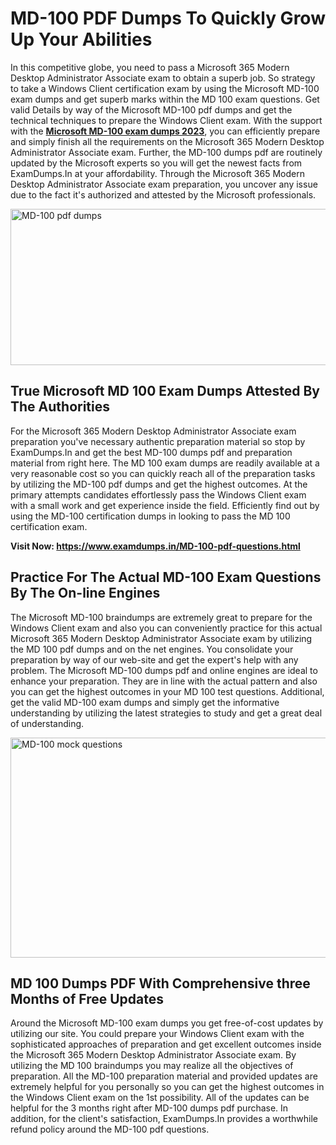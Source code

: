 <h1><strong>MD-100 PDF Dumps To Quickly Grow Up Your Abilities</strong></h1>
<p>In this competitive globe, you need to pass a Microsoft 365 Modern Desktop Administrator Associate exam to obtain a superb job. So strategy to take a Windows Client certification exam by using the Microsoft MD-100 exam dumps and get superb marks within the MD 100 exam questions. Get valid Details by way of the Microsoft MD-100 pdf dumps and get the technical techniques to prepare the Windows Client exam. With the support with the <strong><a href="https://www.examdumps.in/MD-100-pdf-questions.html">Microsoft MD-100 exam dumps 2023</a></strong>, you can efficiently prepare and simply finish all the requirements on the Microsoft 365 Modern Desktop Administrator Associate exam. Further, the MD-100 dumps pdf are routinely updated by the Microsoft experts so you will get the newest facts from ExamDumps.In at your affordability. Through the Microsoft 365 Modern Desktop Administrator Associate exam preparation, you uncover any issue due to the fact it's authorized and attested by the Microsoft professionals.</p>
<p><img src="https://i.ibb.co/zxJwW90/Copy-of-Online-Classes-Twitter-header-post-Made-with-Poster-My-Wall-1.png" alt="MD-100 pdf dumps" width="750" height="250" /></p>
<h2><strong>True Microsoft MD 100 Exam Dumps Attested By The Authorities</strong></h2>
<p>For the Microsoft 365 Modern Desktop Administrator Associate exam preparation you've necessary authentic preparation material so stop by ExamDumps.In and get the best MD-100 dumps pdf and preparation material from right here. The MD 100 exam dumps are readily available at a very reasonable cost so you can quickly reach all of the preparation tasks by utilizing the MD-100 pdf dumps and get the highest outcomes. At the primary attempts candidates effortlessly pass the Windows Client exam with a small work and get experience inside the field. Efficiently find out by using the MD-100 certification dumps in looking to pass the MD 100 certification exam.</p>
<p><strong>Visit Now:&nbsp;<a href="https://www.examdumps.in/MD-100-pdf-questions.html">https://www.examdumps.in/MD-100-pdf-questions.html</a></strong></p>
<h2><strong>Practice For The Actual MD-100 Exam Questions By The On-line Engines</strong></h2>
<p>The Microsoft MD-100 braindumps are extremely great to prepare for the Windows Client exam and also you can conveniently practice for this actual Microsoft 365 Modern Desktop Administrator Associate exam by utilizing the MD 100 pdf dumps and on the net engines. You consolidate your preparation by way of our web-site and get the expert's help with any problem. The Microsoft MD-100 dumps pdf and online engines are ideal to enhance your preparation. They are in line with the actual pattern and also you can get the highest outcomes in your MD 100 test questions. Additional, get the valid MD-100 exam dumps and simply get the informative understanding by utilizing the latest strategies to study and get a great deal of understanding.</p>
<p><a href="https://www.examdumps.in/MD-100-pdf-questions.html"><img src="https://i.ibb.co/QkNtdwY/Copy-of-Zoom-Online-Classes-Facebook-Share-Po-Made-with-Poster-My-Wall-1.jpg" alt="MD-100 mock questions" width="670" height="352" /></a></p>
<h2><strong>MD 100 Dumps PDF With Comprehensive three Months of Free Updates</strong></h2>
<p>Around the Microsoft MD-100 exam dumps you get free-of-cost updates by utilizing our site. You could prepare your Windows Client exam with the sophisticated approaches of preparation and get excellent outcomes inside the Microsoft 365 Modern Desktop Administrator Associate exam. By utilizing the MD 100 braindumps you may realize all the objectives of preparation. All the MD-100 preparation material and provided updates are extremely helpful for you personally so you can get the highest outcomes in the Windows Client exam on the 1st possibility. All of the updates can be helpful for the 3 months right after MD-100 dumps pdf purchase. In addition, for the client's satisfaction, ExamDumps.In provides a worthwhile refund policy around the MD-100 pdf questions.</p>
